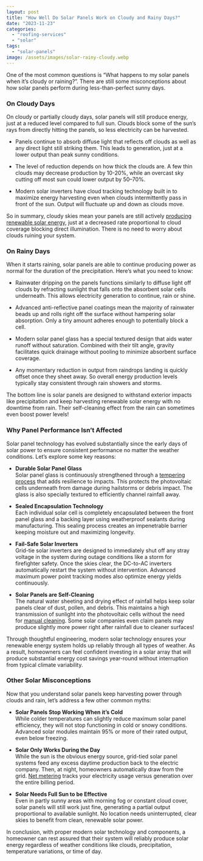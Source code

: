 ```yaml
---
layout: post
title: "How Well Do Solar Panels Work on Cloudy and Rainy Days?"
date: "2023-11-23"
categories: 
  - "roofing-services"
  - "solar"
tags: 
  - "solar-panels"
image: /assets/images/solar-rainy-cloudy.webp
---
```


One of the most common questions is “What happens to my solar panels when it’s cloudy or raining?”. There are still some misconceptions about how solar panels perform during less-than-perfect sunny days.

### On Cloudy Days

On cloudy or partially cloudy days, solar panels will still produce energy, just at a reduced level compared to full sun. Clouds block some of the sun’s rays from directly hitting the panels, so less electricity can be harvested.

- Panels continue to absorb diffuse light that reflects off clouds as well as any direct light still striking them. This leads to generation, just at a lower output than peak sunny conditions.

- The level of reduction depends on how thick the clouds are. A few thin clouds may decrease production by 10-20%, while an overcast sky cutting off most sun could lower output by 50–70%.

- Modern solar inverters have cloud tracking technology built in to maximize energy harvesting even when clouds intermittently pass in front of the sun. Output will fluctuate up and down as clouds move.

So in summary, cloudy skies mean your panels are still actively [producing renewable solar energy](/how-much-energy-does-solar-panel-produce/), just at a decreased rate proportional to cloud coverage blocking direct illumination. There is no need to worry about clouds ruining your system.

### On Rainy Days

When it starts raining, solar panels are able to continue producing power as normal for the duration of the precipitation. Here’s what you need to know:

- Rainwater dripping on the panels functions similarly to diffuse light off clouds by refracting sunlight that falls onto the absorbent solar cells underneath. This allows electricity generation to continue, rain or shine.

- Advanced anti-reflective panel coatings mean the majority of rainwater beads up and rolls right off the surface without hampering solar absorption. Only a tiny amount adheres enough to potentially block a cell.

- Modern solar panel glass has a special textured design that aids water runoff without saturation. Combined with their tilt angle, gravity facilitates quick drainage without pooling to minimize absorbent surface coverage.

- Any momentary reduction in output from raindrops landing is quickly offset once they sheet away. So overall energy production levels typically stay consistent through rain showers and storms.

The bottom line is solar panels are designed to withstand exterior impacts like precipitation and keep harvesting renewable solar energy with no downtime from rain. Their self-cleaning effect from the rain can sometimes even boost power levels!

### Why Panel Performance Isn’t Affected

Solar panel technology has evolved substantially since the early days of solar power to ensure consistent performance no matter the weather conditions. Let’s explore some key reasons:

- **Durable Solar Panel Glass**  
    Solar panel glass is continuously strengthened through a [tempering process](/how-are-solar-panels-made/#:~:text=Raw%20Materials:%20The%20Building%20Blocks%20of%20Solar%20Panels) that adds resilience to impacts. This protects the photovoltaic cells underneath from damage during hailstorms or debris impact. The glass is also specially textured to efficiently channel rainfall away.

- **Sealed Encapsulation Technology**  
    Each individual solar cell is completely encapsulated between the front panel glass and a backing layer using weatherproof sealants during manufacturing. This sealing process creates an impenetrable barrier keeping moisture out and maximizing longevity.

- **Fail-Safe Solar Inverters**  
    Grid-tie solar inverters are designed to immediately shut off any stray voltage in the system during outage conditions like a storm for firefighter safety. Once the skies clear, the DC-to-AC inverters automatically restart the system without intervention. Advanced maximum power point tracking modes also optimize energy yields continuously.

- **Solar Panels are Self-Cleaning**  
    The natural water sheeting and drying effect of rainfall helps keep solar panels clear of dust, pollen, and debris. This maintains a high transmission of sunlight into the photovoltaic cells without the need for [manual cleaning](/how-to-clean-solar-panels/). Some solar companies even claim panels may produce slightly more power right after rainfall due to cleaner surfaces!

Through thoughtful engineering, modern solar technology ensures your renewable energy system holds up reliably through all types of weather. As a result, homeowners can feel confident investing in a solar array that will produce substantial energy cost savings year-round without interruption from typical climate variability.

### Other Solar Misconceptions

Now that you understand solar panels keep harvesting power through clouds and rain, let’s address a few other common myths:

- **Solar Panels Stop Working When it’s Cold**  
    While colder temperatures can slightly reduce maximum solar panel efficiency, they will not stop functioning in cold or snowy conditions. Advanced solar modules maintain 95% or more of their rated output, even below freezing.

- **Solar Only Works During the Day**  
    While the sun is the obvious energy source, grid-tied solar panel systems feed any excess daytime production back to the electric company. Then, at night, homeowners automatically draw from the grid. [Net metering](/solar-incentive/#:~:text=incentives,%20such%20as:-,Net%20Metering,-:%20Utilities%20credit%20you) tracks your electricity usage versus generation over the entire billing period.

- **Solar Needs Full Sun to be Effective**  
    Even in partly sunny areas with morning fog or constant cloud cover, solar panels will still work just fine, generating a partial output proportional to available sunlight. No location needs uninterrupted, clear skies to benefit from clean, renewable solar power.

In conclusion, with proper modern solar technology and components, a homeowner can rest assured that their system will reliably produce solar energy regardless of weather conditions like clouds, precipitation, temperature variations, or time of day.
